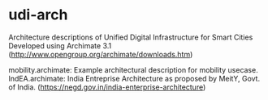 # udi-arch
Architecture descriptions of Unified Digital Infrastructure for Smart Cities
Developed using Archimate 3.1 (http://www.opengroup.org/archimate/downloads.htm)

mobility.archimate: Example architectural description for mobility usecase. 
IndEA.archimate: India Entreprise Architecture as proposed by MeitY, Govt. of India.
(https://negd.gov.in/india-enterprise-architecture)

